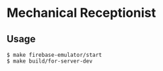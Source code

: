 # Mechanical Receptionist
## Usage
```
$ make firebase-emulator/start
$ make build/for-server-dev
```
